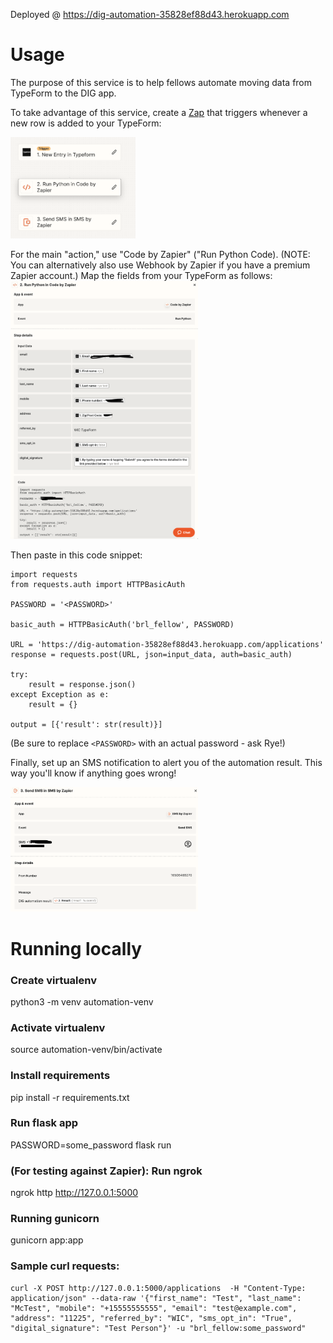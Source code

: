Deployed @ https://dig-automation-35828ef88d43.herokuapp.com

# Usage 
The purpose of this service is to help fellows automate moving data from TypeForm to the DIG app. 

To take advantage of this service, create a [Zap](https://zapier.com/) that triggers whenever a new row is added to your TypeForm:

<img src="https://github.com/rye-welz-geselowitz/dig-automation/blob/main/screenshots/step_1.png?raw=true" width="200">

For the main "action," use "Code by Zapier" ("Run Python Code). (NOTE: You can alternatively also use Webhook by Zapier if you have a premium Zapier account.) Map the fields from your TypeForm as follows:
<img src="https://github.com/rye-welz-geselowitz/dig-automation/blob/main/screenshots/step_2.png?raw=true" width="300">

Then paste in this code snippet:
```
import requests 
from requests.auth import HTTPBasicAuth

PASSWORD = '<PASSWORD>'

basic_auth = HTTPBasicAuth('brl_fellow', PASSWORD)

URL = 'https://dig-automation-35828ef88d43.herokuapp.com/applications'
response = requests.post(URL, json=input_data, auth=basic_auth)

try:
    result = response.json()
except Exception as e:
    result = {}

output = [{'result': str(result)}]

```
(Be sure to replace `<PASSWORD>` with an actual password - ask Rye!)


Finally, set up an SMS notification to alert you of the automation result. This way you'll know if anything goes wrong!

<img src="https://github.com/rye-welz-geselowitz/dig-automation/blob/main/screenshots/step_3.png?raw=true" width="300">


# Running locally
### Create virtualenv
python3 -m venv automation-venv

### Activate virtualenv
source automation-venv/bin/activate

### Install requirements
pip install -r requirements.txt 

### Run flask app  
PASSWORD=some_password flask run

### (For testing against Zapier): Run ngrok
ngrok http http://127.0.0.1:5000

### Running gunicorn
gunicorn app:app

### Sample curl requests:

``````
curl -X POST http://127.0.0.1:5000/applications  -H "Content-Type: application/json" --data-raw '{"first_name": "Test", "last_name": "McTest", "mobile": "+15555555555", "email": "test@example.com", "address": "11225", "referred_by": "WIC", "sms_opt_in": "True", "digital_signature": "Test Person"}' -u "brl_fellow:some_password"
``````

